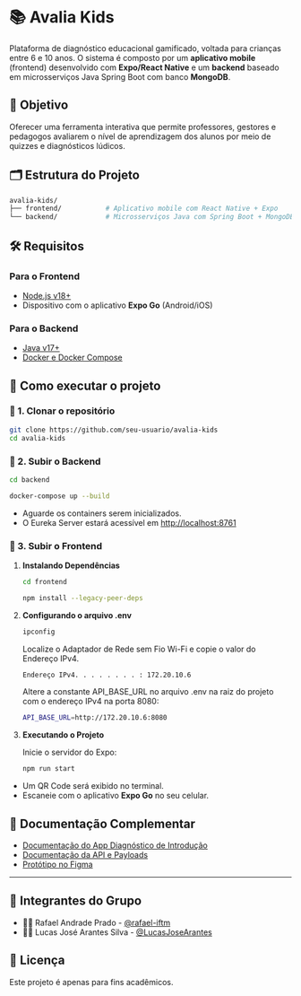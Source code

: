 # 📚 Avalia Kids

Plataforma de diagnóstico educacional gamificado, voltada para crianças entre 6 e 10 anos. O sistema é composto por um **aplicativo mobile** (frontend) desenvolvido com **Expo/React Native** e um **backend** baseado em microsserviços Java Spring Boot com banco **MongoDB**.

## 🧠 Objetivo

Oferecer uma ferramenta interativa que permite professores, gestores e pedagogos avaliarem o nível de aprendizagem dos alunos por meio de quizzes e diagnósticos lúdicos.

## 🗂 Estrutura do Projeto

```bash
avalia-kids/
├── frontend/           # Aplicativo mobile com React Native + Expo
└── backend/            # Microsserviços Java com Spring Boot + MongoDB (Docker)
```

## 🛠️ Requisitos

### Para o Frontend
- [Node.js v18+](https://nodejs.org/pt/download)
- Dispositivo com o aplicativo **Expo Go** (Android/iOS)

### Para o Backend
- [Java v17+](https://adoptium.net/temurin/releases/)
- [Docker e Docker Compose](https://docs.docker.com/compose/install/)

## 🚀 Como executar o projeto

### 🔹 1. Clonar o repositório

```bash
git clone https://github.com/seu-usuario/avalia-kids
cd avalia-kids
```

### 🔹 2. Subir o Backend

```bash
cd backend
```

```bash
docker-compose up --build
```

- Aguarde os containers serem inicializados.
- O Eureka Server estará acessível em [http://localhost:8761](http://localhost:8761)

### 🔹 3. Subir o Frontend

1. **Instalando Dependências**

    ```bash
    cd frontend
    ```

    ```bash
    npm install --legacy-peer-deps
    ```

2. **Configurando o arquivo .env**

   ```bash
   ipconfig
   ```

    Localize o Adaptador de Rede sem Fio Wi-Fi e copie o valor do Endereço IPv4.

   ```bash
   Endereço IPv4. . . . . . . . : 172.20.10.6
   ```

    Altere a constante API_BASE_URL no arquivo .env na raiz do projeto com o endereço IPv4 na porta 8080:

   ```bash
   API_BASE_URL=http://172.20.10.6:8080
   ```

3. **Executando o Projeto**

    Inicie o servidor do Expo:

    ```bash
    npm run start
    ```

- Um QR Code será exibido no terminal.
- Escaneie com o aplicativo **Expo Go** no seu celular.

## 📎 Documentação Complementar

- [Documentação do App Diagnóstico de Introdução](https://docs.google.com/document/d/1THPYEIUaSC15rjibWeJmcnnHxD8x3AJMOqJuseEhaTo)
- [Documentação da API e Payloads](https://docs.google.com/document/d/13IP7fUWq2S4QqGz-Dw2eXgu5wZH0xhV3hncvay0K_Nw)
- [Protótipo no Figma](https://www.figma.com/design/jQ54fsqZ8SFVmVj9nRLiAN/Projeto?node-id=0-1&p=f&t=hpiOFsjn0FL65iJv-0)

---

## 👥 Integrantes do Grupo

- 👨‍💻 Rafael Andrade Prado - [@rafael-iftm](https://github.com/rafael-iftm)
- 👨‍💻 Lucas José Arantes Silva - [@LucasJoseArantes](https://github.com/LucasJoseArantes)

## 📝 Licença

Este projeto é apenas para fins acadêmicos.
